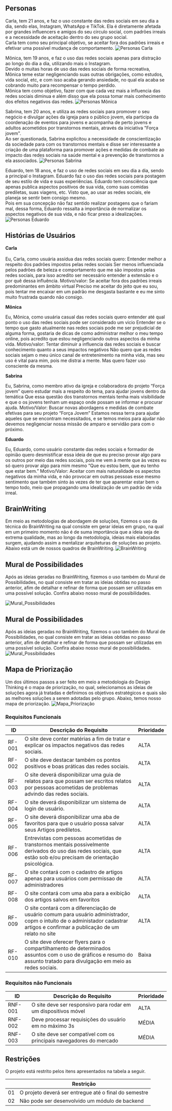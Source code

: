 
## Personas

Carla, tem 21 anos, e faz o uso constante das redes sociais em seu dia a dia, sendo elas, Instagram, WhatsApp e TikTok. Ela é diretamente afetada por grandes influencers e amigos do seu circulo social, com padrões irreais e a necessidade de aceitação dentro do seu grupo social. <br> Carla tem como seu principal objetivo, se aceitar fora dos padrões irreais e efetivar uma possível mudança de comportamento.
![Personas Carla](images/Personas_Carla.jpg)

Mônica, tem 19 anos, e faz o uso das redes sociais apenas para distração ao longo do dia a dia, utilizando mais o Instagram. <br> Devido o muitas horas de uso das redes sociais de forma recreativa, Mônica teme estar negligenciando suas outras obrigações, como estudos, vida social, etc, e com isso acaba gerando ansiedade, no qual ela acaba se cobrando muito para recompensar o tempo perdido. <br> Mônica tem como objetivo, fazer com que cada vez mais a influencia das redes sociais diminua e além disso que ela possa tomar mais conhecimento dos efeitos negativos das redes.
![Personas Mônica](images/Personas_Mônica.jpg)

Sabrina, tem 20 anos, e utiliza as redes sociais para promover o seu negócio e divulgar ações da igreja para o público jovem, ela participa da coordenação de eventos para jovens e acompanha de perto jovens e adultos acometidos por transtornos mentais, através da iniciativa "Força jovem". <br> Ao ser questionada, Sabrina explicitou a necessidade de conscientização da sociedade para com os transtornos mentais e disse ser interessante a criação de uma plataforma para promover ações e medidas de combate ao impacto das redes sociais na saúde mental e a prevenção de transtornos a ela associados.
![Personas Sabrina](images/Personas_Sabrina.jpg)

Eduardo, tem 18 anos, e faz o uso de redes sociais em seu dia a dia, sendo a principal o Instagram. Eduardo faz o uso das redes sociais para postagem de seu estilo de vida e suas experiências. Eduardo tem consciência que apenas publica aspectos positivos de sua vida, como suas comidas prediletas, suas viagens, etc. Visto que, ao usar as redes sociais, ele planeja se sentir bem consigo mesmo. <br> Pois em sua concepção não faz sentido realizar postagens que o fariam mal, dessa forma,  Eduardo ressalta a importância de normalizar os aspectos negativos de sua vida, e não ficar preso a idealizações.
![Personas Eduardo](images/Personas_Eduardo.jpg)


## Histórias de Usuários

<strong> Carla </strong> <br>  
Eu, Carla, como usuária assídua  das redes sociais quero: Entender melhor a respeito dos padrões impostos pelas redes sociais
Ser menos influenciada pelos padrões de beleza e comportamento que me são impostos pelas redes sociais, para isso acredito ser necessário entender a extensão e o por quê dessa influência.
Motivo/valor: Se aceitar fora dos padrões irreais predominantes em âmbito virtual
Preciso me aceitar do jeito que eu sou, pois tentar me encaixar em um padrão me desgasta bastante e eu me sinto muito frustrada quando não consigo.

<strong> Mônica </strong> <br>

Eu, Mônica, como usuária casual das redes sociais quero entender até qual ponto o uso das redes sociais pode ser considerado um vicio
Entender se o tempo que gasto atualmente nas redes sociais pode me ser prejudicial de alguma forma, gostaria de dicas de como administrar melhor o meu tempo online, pois acredito que estou negligenciando outros aspectos da minha vida.
Motivo/valor: Tentar diminuir a influencia das redes sociais e buscar conhecimento quanto a seus impactos negativos
Não quero que as redes sociais sejam o meu único canal de entretenimento na minha vida, mas seu uso é vital para mim, pois me distrai a mente. Mas quero fazer uso consciente da mesma.

<strong> Sabrina </strong> <br>

Eu, Sabrina, como membro ativo da igreja e colaboradora do projeto “Força jovem” quero estudar mais a respeito do tema, para ajudar jovens dentro da temática 
Que essa questão dos transtornos mentais tenha mais visibilidade e que o os jovens tenham um espaço onde possam se informar e procurar ajuda. 
Motivo/Valor: Buscar novas abordagens e medidas de combate efetivas para seu projeto “Força Jovem”
Estamos nessa terra para ajudar aqueles que se encontram necessitados, e se temos meios para ajudar não devemos negligenciar nossa missão de amparo e servidão para com o próximo.

<strong> Eduardo </strong> <br>

Eu, Eduardo, como usuário constante das redes sociais e formador de opinião quero desmistificar essa ideia de que eu preciso provar algo para os outros por meio das redes sociais, pois me vem à mente que às vezes eu só quero provar algo para mim mesmo “Que eu estou bem, que eu tenho que estar bem.”
Motivo/Valor: Aceitar com mais naturalidade os aspectos negativos da minha vida, e não provocar em outras pessoas esse mesmo sentimento que também sinto às vezes de ter que aparentar estar bem o tempo todo, meio que propagando uma idealização de um padrão de vida irreal.

## BrainWriting

Em meio as metodologias de abordagem de soluções, fizemos o uso da técnica do BrainWriting na qual consiste em gerar ideias em grupo, na qual em um primeiro momento não é de suma importância que a ideia seja de extrema qualidade, mas ao longo da metodologia, ideias mais elaboradas surgem, ajudando assim a mentalizar arquiteturas de soluções ao projeto. Abaixo está um de nossos quadros de BrainWriting.
![BrainWriting](images/Brainwriting.jpg)

## Mural de Possibilidades

Após as ideias geradas no BrainWriting, fizemos o uso também do Mural de Possibilidades, no qual consiste em tratar as ideias obtidas no passo anterior, afim de detalhar e refinar de forma que possam ser utilizadas em uma possível solução. Confira abaixo nosso mural de possibilidades.

![Mural_Possibilidades](images/Mural_Possibilidade.jpg)

## Mural de Possibilidades

Após as ideias geradas no BrainWriting, fizemos o uso também do Mural de Possibilidades, no qual consiste em tratar as ideias obtidas no passo anterior, afim de detalhar e refinar de forma que possam ser utilizadas em uma possível solução. Confira abaixo nosso mural de possibilidades.
![Mural_Possibilidades](images/Mural_Possibilidade.jpg)

## Mapa de Priorização

Um dos últimos passos a ser feito em meio a metodologia do Design Thinking é o mapa de priorização, no qual, selecionamos as ideias de soluções agora já tratadas e definimos os objetivos estratégicos e quais são as melhores soluções a serem adotadas pelo grupo. Abaixo, temos nosso mapa de priorização.
![Mapa_Priorização](images/Mapa_Priorização.jpg)

### Requisitos Funcionais
|ID    | Descrição do Requisito  | Prioridade |
|------|-----------------------------------------|----|
|RF-001| O site deve conter matérias a fim de tratar e explicar os impactos negativos das redes sociais. | ALTA | 
|RF-002| O site deve destacar também os pontos positivos e boas práticas das redes sociais.   | ALTA |
|RF-003| O site deverá disponibilizar uma guia de relatos para que possam ser escritos relatos por pessoas acometidas de problemas advindo das redes sociais.   | ALTA |
|RF-004| O site deverá disponibilizar um sistema de login de usuário.   | ALTA |
|RF-005| O site deverá disponibilizar uma aba de favoritos para que o usuário possa salvar seus Artigos prediletos.   | ALTA |
|RF-006| Entrevistas com pessoas acometidas de transtornos mentais possivelmente derivados do uso das redes sociais, que estão sob e/ou precisam de orientação psicológica. | ALTA |
|RF-007| O site contará com o cadastro de artigos apenas para usuários com permissao de administradores | ALTA |
|RF-008| O site contará com uma aba para a exibição dos artigos salvos em favoritos | ALTA |
|RF-009| O site contará com a diferenciação de usuário comum para usuário administrador, copm o intuito de o administador cadastrar artigos e confirmar a publicação de um relato no site | ALTA |
|RF-010| O site deve oferecer flyers para o compartilhamento de determinados assuntos com o uso de gráficos e resumo do assunto tratado para divulgação em meio as redes sociais.| Baixa |


### Requisitos não Funcionais

|ID     | Descrição do Requisito  |Prioridade |
|-------|-------------------------|----|
|RNF-001| O site deve ser responsivo para rodar em um dispositivos móvel | ALTA | 
|RNF-002| Deve processar requisições do usuário em no máximo 3s |  MÉDIA | 
|RNF-003| O site deve ser compatível com os principais navegadores do mercado |  MÉDIA |

## Restrições

O projeto está restrito pelos itens apresentados na tabela a seguir.

|  | Restrição                                             |
|--|-------------------------------------------------------|
|01| O projeto deverá ser entregue até o final do semestre |
|02| Não pode ser desenvolvido um módulo de backend        |


